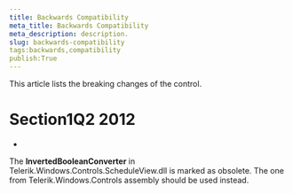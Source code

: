 ```yaml
---
title: Backwards Compatibility
meta_title: Backwards Compatibility
meta_description: description.
slug: backwards-compatibility
tags:backwards,compatibility
publish:True
---
```



This article lists the breaking changes of the control.

# Section1Q2 2012

* 

The __InvertedBooleanConverter__ in Telerik.Windows.Controls.ScheduleView.dll is marked as obsolete. The one from Telerik.Windows.Controls assembly should be used instead.        	
        	
